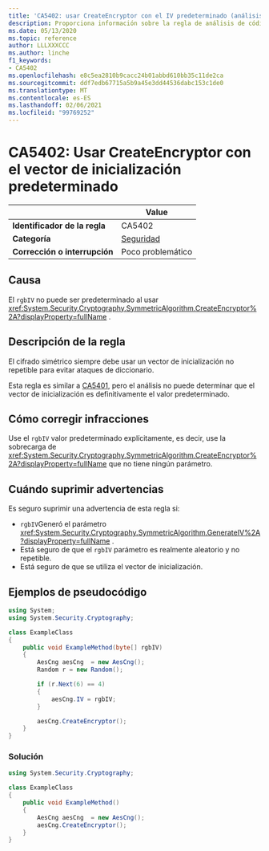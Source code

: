 ```yaml
---
title: 'CA5402: usar CreateEncryptor con el IV predeterminado (análisis de código)'
description: Proporciona información sobre la regla de análisis de código CA5402, incluidas las causas, cómo corregir las infracciones y cuándo suprimirlas.
ms.date: 05/13/2020
ms.topic: reference
author: LLLXXXCCC
ms.author: linche
f1_keywords:
- CA5402
ms.openlocfilehash: e8c5ea2810b9cacc24b01abbd610bb35c11de2ca
ms.sourcegitcommit: ddf7edb67715a5b9a45e3dd44536dabc153c1de0
ms.translationtype: MT
ms.contentlocale: es-ES
ms.lasthandoff: 02/06/2021
ms.locfileid: "99769252"
---
```

# <a name="ca5402-use-createencryptor-with-the-default-iv"></a>CA5402: Usar CreateEncryptor con el vector de inicialización predeterminado

| | Value |
|-|-|
| **Identificador de la regla** |CA5402|
| **Categoría** |[Seguridad](security-warnings.md)|
| **Corrección o interrupción** |Poco problemático|

## <a name="cause"></a>Causa

El `rgbIV` no puede ser predeterminado al usar <xref:System.Security.Cryptography.SymmetricAlgorithm.CreateEncryptor%2A?displayProperty=fullName> .

## <a name="rule-description"></a>Descripción de la regla

El cifrado simétrico siempre debe usar un vector de inicialización no repetible para evitar ataques de diccionario.

Esta regla es similar a [CA5401](ca5401.md), pero el análisis no puede determinar que el vector de inicialización es definitivamente el valor predeterminado.

## <a name="how-to-fix-violations"></a>Cómo corregir infracciones

Use el `rgbIV` valor predeterminado explícitamente, es decir, use la sobrecarga de <xref:System.Security.Cryptography.SymmetricAlgorithm.CreateEncryptor%2A?displayProperty=fullName> que no tiene ningún parámetro.

## <a name="when-to-suppress-warnings"></a>Cuándo suprimir advertencias

Es seguro suprimir una advertencia de esta regla si:

- `rgbIV`Generó el parámetro <xref:System.Security.Cryptography.SymmetricAlgorithm.GenerateIV%2A?displayProperty=fullName> .
- Está seguro de que el `rgbIV` parámetro es realmente aleatorio y no repetible.
- Está seguro de que se utiliza el vector de inicialización.

## <a name="pseudo-code-examples"></a>Ejemplos de pseudocódigo

```csharp
using System;
using System.Security.Cryptography;

class ExampleClass
{
    public void ExampleMethod(byte[] rgbIV)
    {
        AesCng aesCng  = new AesCng();
        Random r = new Random();

        if (r.Next(6) == 4)
        {
            aesCng.IV = rgbIV;
        }

        aesCng.CreateEncryptor();
    }
}
```

### <a name="solution"></a>Solución

```csharp
using System.Security.Cryptography;

class ExampleClass
{
    public void ExampleMethod()
    {
        AesCng aesCng  = new AesCng();
        aesCng.CreateEncryptor();
    }
}
```
